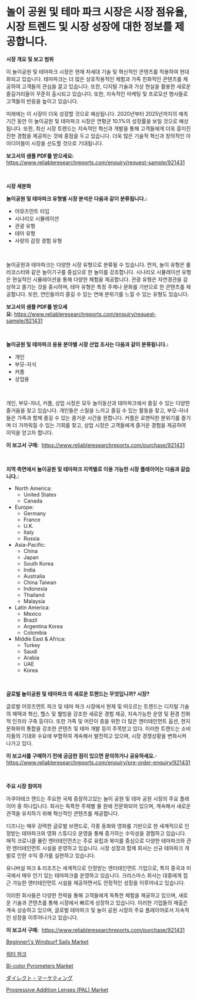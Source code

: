 <p><h1>놀이 공원 및 테마 파크 시장은 시장 점유율, 시장 트렌드 및 시장 성장에 대한 정보를 제공합니다.</h1></p><p><strong>시장 개요 및 보고 범위</strong></p>
<p><p>이 놀이공원 및 테마파크 시장은 현재 차세대 기술 및 혁신적인 콘텐츠를 적용하여 현대화되고 있습니다. 테마파크는 더 많은 상호작용적인 체험과 가족 친화적인 콘텐츠를 제공하여 고객들의 관심을 끌고 있습니다. 또한, 디지털 기술과 가상 현실을 활용한 새로운 즐길거리들이 꾸준히 출시되고 있습니다. 또한, 지속적인 마케팅 및 프로모션 행사들로 고객들의 반응을 높이고 있습니다.</p><p>미래에는 이 시장이 더욱 성장할 것으로 예상됩니다. 2020년부터 2025년까지의 예측 기간 동안 이 놀이공원 및 테마파크 시장은 연평균 10.1%의 성장률을 보일 것으로 예상됩니다. 또한, 최신 시장 트렌드는 지속적인 혁신과 개발을 통해 고객들에게 더욱 흥미진진한 경험을 제공하는 것에 중점을 두고 있습니다. 더욱 많은 기술적 혁신과 창의적인 아이디어들이 시장을 선도할 것으로 기대됩니다.</p></p>
<p><strong>보고서의 샘플 PDF를 받으세요:</strong> <a href="https://www.reliableresearchreports.com/enquiry/request-sample/921431">https://www.reliableresearchreports.com/enquiry/request-sample/921431</a></p>
<p>&nbsp;</p>
<p><strong>시장 세분화</strong></p>
<p><strong>놀이공원 및 테마파크 유형별 시장 분석은 다음과 같이 분류됩니다.:</strong></p>
<p><ul><li>어뮤즈먼트 타입</li><li>시나리오 시뮬레이션</li><li>관광 유형</li><li>테마 유형</li><li>사랑의 감정 경험 유형</li></ul></p>
<p>&nbsp;</p>
<p><p>놀이공원과 테마파크는 다양한 시장 유형으로 분류될 수 있습니다. 먼저, 놀이 유형은 롤러코스터와 같은 놀이기구를 중심으로 한 놀이를 강조합니다. 시나리오 시뮬레이션 유형은 현실적인 시뮬레이션을 통해 다양한 체험을 제공합니다. 관광 유형은 자연경관을 감상하고 즐기는 것을 중시하며, 테마 유형은 특정 주제나 문화를 기반으로 한 콘텐츠를 제공합니다. 또한, 연인들끼리 즐길 수 있는 연애 분위기를 느낄 수 있는 유형도 있습니다.</p></p>
<p><strong>보고서의 샘플 PDF를 받으세요:</strong>&nbsp;<a href="https://www.reliableresearchreports.com/enquiry/request-sample/921431">https://www.reliableresearchreports.com/enquiry/request-sample/921431</a></p>
<p>&nbsp;</p>
<p><strong> 놀이공원 및 테마파크 응용 분야별 시장 산업 조사는 다음과 같이 분류됩니다.:</strong></p>
<p><ul><li>개인</li><li>부모-자식</li><li>커플</li><li>상업용</li></ul></p>
<p>&nbsp;</p>
<p><p>개인, 부모-자녀, 커플, 상업 시장은 모두 놀이동산과 테마파크에서 즐길 수 있는 다양한 즐거움을 찾고 있습니다. 개인들은 스릴을 느끼고 즐길 수 있는 활동을 찾고, 부모-자녀들은 가족과 함께 즐길 수 있는 즐거운 시간을 원합니다. 커플은 로맨틱한 분위기를 즐기며 더 가까워질 수 있는 기회를 찾고, 상업 시장은 고객들에게 즐거운 경험을 제공하여 이익을 얻고자 합니다.</p></p>
<p><strong>이 보고서 구매:</strong>&nbsp; <a href="https://www.reliableresearchreports.com/purchase/921431">https://www.reliableresearchreports.com/purchase/921431</a></p>
<p>&nbsp;</p>
<p><strong>지역 측면에서 놀이공원 및 테마파크 지역별로 이용 가능한 시장 플레이어는 다음과 같습니다.:</strong></p>
<p><ul>
    <li>
        North America:
        <ul>
            <li>United States</li>
            <li>Canada</li>
        </ul>
    </li>
    <li>
        Europe:
        <ul>
            <li>Germany</li>
            <li>France</li>
            <li>U.K.</li>
            <li>Italy</li>
            <li>Russia</li>
        </ul>
    </li>
    <li>
        Asia-Pacific:
        <ul>
            <li>China</li>
            <li>Japan</li>
            <li>South Korea</li>
            <li>India</li>
            <li>Australia</li>
            <li>China Taiwan</li>
            <li>Indonesia</li>
            <li>Thailand</li>
            <li>Malaysia</li>
        </ul>
    </li>
    <li>
        Latin America:
        <ul>
            <li>Mexico</li>
            <li>Brazil</li>
            <li>Argentina Korea</li>
            <li>Colombia</li>
        </ul>
    </li>
    <li>
        Middle East & Africa:
        <ul>
            <li>Turkey</li>
            <li>Saudi</li>
            <li>Arabia</li>
            <li>UAE</li>
            <li>Korea</li>
        </ul>
    </li>
    </ul></p>
<p>&nbsp;</p>
<p><strong>글로벌 놀이공원 및 테마파크 의 새로운 트렌드는 무엇입니까? 시장?</strong></p>
<p><p>글로벌 어뮤즈먼트 파크 및 테마 파크 시장에서 현재 및 떠오르는 트렌드는 디지털 기술의 채택과 혁신, 헬스 및 웰빙을 강조한 새로운 경험 제공, 지속가능한 운영 및 환경 친화적 인프라 구축 등이다. 또한 가족 및 어린이 층을 위한 더 많은 엔터테인먼트 옵션, 현지 문화와의 통합을 강조한 콘텐츠 및 테마 개발 등이 주목받고 있다. 이러한 트렌드는 소비자들의 기대와 수요에 부합하여 계속해서 발전하고 있으며, 시장 경쟁상황을 변화시켜 나가고 있다.</p></p>
<p><strong>이 보고서를 구매하기 전에 궁금한 점이 있으면 문의하거나 공유하세요.</strong>- <a href="https://www.reliableresearchreports.com/enquiry/pre-order-enquiry/921431">https://www.reliableresearchreports.com/enquiry/pre-order-enquiry/921431</a></p>
<p>&nbsp;</p>
<p><strong>주요 시장 참여자</strong></p>
<p><p>아쿠아테크 랜드는 주요한 국제 증장하고있는 놀이 공원 및 테마 공원 시장의 주요 플레이어 중 하나입니다. 회사는 독특한 주제별 물 원에 전문화되어 있으며, 계속해서 새로운 관객을 유치하기 위해 혁신적인 콘텐츠를 제공합니다.</p><p>디즈니는 매우 강력한 글로벌 브랜드로, 각종 동화와 영화를 기반으로 한 세계적으로 인정받는 테마파크와 영화 스튜디오 운영을 통해 증가하는 수익성을 경험하고 있습니다. 매직 크로니클 뮬린 엔터테인먼츠는 주로 유럽과 북미를 중심으로 다양한 테마파크와 관련 엔터테인먼트 시설을 운영하고 있습니다. 시장 성장과 함께 회사는 신규 테마파크 개발로 인한 수익 증가를 실현하고 있습니다.</p><p>유니버설 파크 & 리조츠는 세계적으로 인정받는 엔터테인먼트 기업으로, 특히 중국과 미국에서 매우 인기 있는 테마파크를 운영하고 있습니다. 크리스마스 회사는 대중에게 접근 가능한 엔터테인먼트 시설을 제공하면서도 안정적인 성장을 이루어내고 있습니다.</p><p>이러한 회사들은 다양한 전략을 통해 고객들에게 독특한 체험을 제공하고 있으며, 새로운 기술과 콘텐츠를 통해 시장에서 빠르게 성장하고 있습니다. 이러한 기업들의 매출은 계속 상승하고 있으며, 글로벌 테마파크 및 놀이 공원 시장의 주요 플레이어로서 지속적인 성장을 이루어나가고 있습니다.</p></p>
<p><strong>이 보고서 구매:</strong>&nbsp;&nbsp;<a href="https://www.reliableresearchreports.com/purchase/921431">https://www.reliableresearchreports.com/purchase/921431</a></p>
<p><p><a href="https://issuu.com/reportprime-2/docs/beginners-windsurf-sails-market-size-2030.pptx">Beginner\'s Windsurf Sails Market</a></p><p><a href="https://github.com/sougarounis/Market-Research-Report-List-2/blob/main/3651820182162.md">워터 파크</a></p><p><a href="https://issuu.com/reportprime-2/docs/bi-color-pyrometers-market-size-2030.pptx">Bi-color Pyrometers Market</a></p><p><a href="https://github.com/mohamedbakry57/Market-Research-Report-List-2/blob/main/2366054182165.md">ダイレクト・マーケティング</a></p><p><a href="https://github.com/juancolorado15/Market-Research-Report-List-1/blob/main/progressive-addition-lenses-pal-market.md">Progressive Addition Lenses (PAL) Market</a></p></p>
